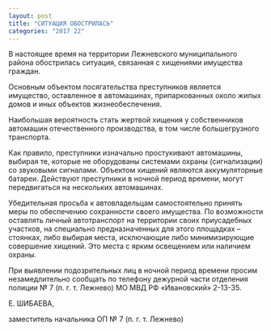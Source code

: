 ```yaml
---
layout: post
title: "СИТУАЦИЯ ОБОСТРИЛАСЬ"
categories: "2017 22"
---
```


В настоящее время на территории Лежневского муниципального района обострилась ситуация, связанная с хищениями имущества граждан.

Основным объектом посягательства преступников является имущество, оставленное в автомашинах, припаркованных около жилых домов и иных объектов жизнеобеспечения.

Наибольшая вероятность стать жертвой хищения у собственников автомашин отечественного производства, в том числе большегрузного транспорта.

Как правило, преступники изначально простукивают автомашины, выбирая те, которые не оборудованы системами охраны (сигнализации) со звуковыми сигналами. Объектом хищений являются аккумуляторные батареи. Действуют преступники в ночной период времени, могут передвигаться на нескольких автомашинах.

Убедительная просьба к автовладельцам самостоятельно принять меры по обеспечению сохранности своего имущества. По возможности оставлять личный автотранспорт на территории своих приусадебных участков, на специально предназначенных для этого площадках – стоянках, либо выбирая места, исключающие либо минимизирующие совершение хищений. Это места с ярким освещением или наличием охраны.

При выявлении подозрительных лиц в ночной период времени просим незамедлительно сообщать по телефону дежурной части отделения полиции № 7 (п. г. т. Лежнево) МО МВД РФ «Ивановский» 2-13-35.

Е. ШИБАЕВА,

заместитель начальника ОП № 7 (п. г. т. Лежнево)



